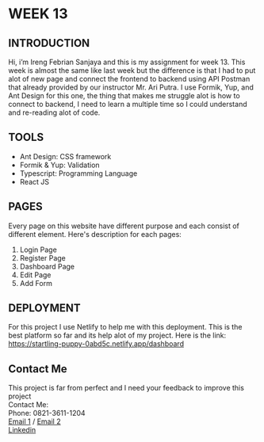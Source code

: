 # WEEK 13 


## INTRODUCTION

Hi, i’m Ireng Febrian Sanjaya and this is my assignment for week 13. This week is almost the same like last week but the difference is that I had to put alot of new page and connect the frontend to backend using API Postman that already provided by our instructor Mr. Ari Putra. I use Formik, Yup, and Ant Design for this one, the thing that makes me struggle alot is how to connect to backend, I need to learn a multiple time so I could understand and re-reading alot of code. 


## TOOLS

- Ant Design: CSS framework
- Formik & Yup: Validation
- Typescript: Programming Language
- React JS

## PAGES
Every page on this website have different purpose and each consist of different element. Here's description for each pages:

1. Login Page
2. Register Page
3. Dashboard Page
4. Edit Page
5. Add Form


## DEPLOYMENT

For this project I use Netlify to help me with this deployment. This is the best platform so far and its help alot of my project. Here is the link: 
https://startling-puppy-0abd5c.netlify.app/dashboard


## Contact Me
This project is far from perfect and I need your feedback to improve this project <br>
Contact Me: <br>
Phone: 0821-3611-1204 <br>
[Email 1](febriansajaya22@gmail.com) / [Email 2](febriansanjaya22@gmail.com) <br>
[Linkedin](http://linkedin.com/in/ireng-febrian-sanjaya-6a79211a7)
